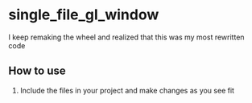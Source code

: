 # single_file_gl_window
I keep remaking the wheel and realized that this was my most rewritten code

## How to use
1. Include the files in your project and make changes as you see fit
